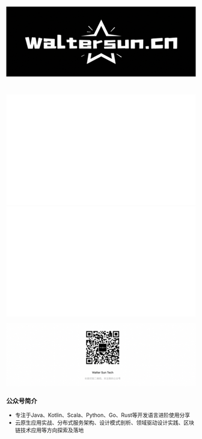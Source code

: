 
<p align="left">
  <img src="./174E82B9-D945-49F9-88BE-9824A10C35FC.png" alt="图片描述" width="820">
</p>

<br/>

![](https://raw.githubusercontent.com/swhmonster/github-stats/master/generated/languages.svg#gh-light-mode-only)
![](https://raw.githubusercontent.com/swhmonster/github-stats/master/generated/overview.svg#gh-light-mode-only)

</a>

<p align="left">
  <img src="./wechat_scan.png" alt="图片描述" width="820">
</p>

### 公众号简介
- 专注于Java、Kotlin、Scala、Python、Go、Rust等开发语言进阶使用分享
- 云原生应用实战、分布式服务架构、设计模式剖析、领域驱动设计实践、区块链技术应用等方向探索及落地
